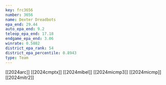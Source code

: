 ```yaml
---
key: frc3656
number: 3656
name: Dexter Dreadbots
epa_end: 29.44
auto_epa_end: 9.2
teleop_epa_end: 17.18
endgame_epa_end: 3.06
winrate: 0.5882
district_epa_rank: 54
district_epa_percentile: 0.8943
type: Team
---
```

[[2024arc]]
[[2024cmptx]]
[[2024mibel]]
[[2024micmp3]]
[[2024micmp]]
[[2024mitr2]]
